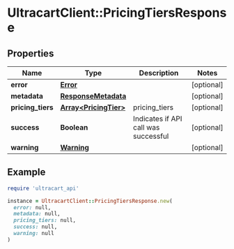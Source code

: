 # UltracartClient::PricingTiersResponse

## Properties

| Name | Type | Description | Notes |
| ---- | ---- | ----------- | ----- |
| **error** | [**Error**](Error.md) |  | [optional] |
| **metadata** | [**ResponseMetadata**](ResponseMetadata.md) |  | [optional] |
| **pricing_tiers** | [**Array&lt;PricingTier&gt;**](PricingTier.md) | pricing_tiers | [optional] |
| **success** | **Boolean** | Indicates if API call was successful | [optional] |
| **warning** | [**Warning**](Warning.md) |  | [optional] |

## Example

```ruby
require 'ultracart_api'

instance = UltracartClient::PricingTiersResponse.new(
  error: null,
  metadata: null,
  pricing_tiers: null,
  success: null,
  warning: null
)
```

